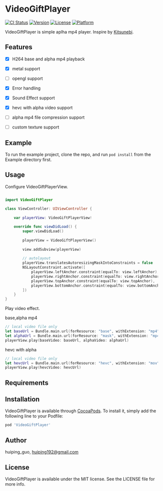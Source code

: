# VideoGiftPlayer

[![CI Status](https://img.shields.io/travis/huiping192/VideoGiftPlayer.svg?style=flat)](https://travis-ci.org/huiping192/VideoGiftPlayer)
[![Version](https://img.shields.io/cocoapods/v/VideoGiftPlayer.svg?style=flat)](https://cocoapods.org/pods/VideoGiftPlayer)
[![License](https://img.shields.io/cocoapods/l/VideoGiftPlayer.svg?style=flat)](https://cocoapods.org/pods/VideoGiftPlayer)
[![Platform](https://img.shields.io/cocoapods/p/VideoGiftPlayer.svg?style=flat)](https://cocoapods.org/pods/VideoGiftPlayer)

VideoGiftPlayer is simple aplha mp4 player.  Inspire by [Kitsunebi](https://github.com/noppefoxwolf/Kitsunebi).

## Features

- [x]   H264 base and alpha mp4 playback
- [x]   metal support
- [ ]   opengl support
- [x]   Error handling
- [x]   Sound Effect support
- [x]   hevc with alpha video support
- [ ]   alpha mp4 file compression support
- [ ]   custom texture support


## Example

To run the example project, clone the repo, and run `pod install` from the Example directory first.
## Usage


Configure VideoGiftPlayerView.

```swift

import VideoGiftPlayer

class ViewController: UIViewController {
    
    var playerView: VideoGiftPlayerView!
    
    override func viewDidLoad() {
        super.viewDidLoad()
        
        playerView = VideoGiftPlayerView()
        
        view.addSubview(playerView)
        
        // autolayout
        playerView.translatesAutoresizingMaskIntoConstraints = false
        NSLayoutConstraint.activate([
            playerView.leftAnchor.constraint(equalTo: view.leftAnchor),
            playerView.rightAnchor.constraint(equalTo: view.rightAnchor),
            playerView.topAnchor.constraint(equalTo: view.topAnchor),
            playerView.bottomAnchor.constraint(equalTo: view.bottomAnchor)
        ])
    }
}
```

Play video effect.


base,alpha mp4
```swift
// local video file only
let baseUrl = Bundle.main.url(forResource: "base", withExtension: "mp4")!
let alphaUrl = Bundle.main.url(forResource: "mask", withExtension: "mp4")!
playerView.play(baseVideo: baseUrl, alphaVideo: alphaUrl)
```

hevc with alpha

```swift
// local video file only
let hevcUrl = Bundle.main.url(forResource: "hevc", withExtension: "mov")!
playerView.play(hevcVideo: hevcUrl)
```

## Requirements

## Installation

VideoGiftPlayer is available through [CocoaPods](https://cocoapods.org). To install
it, simply add the following line to your Podfile:

```ruby
pod 'VideoGiftPlayer'
```

## Author

huiping_guo, huiping192@gmail.com

## License

VideoGiftPlayer is available under the MIT license. See the LICENSE file for more info.
